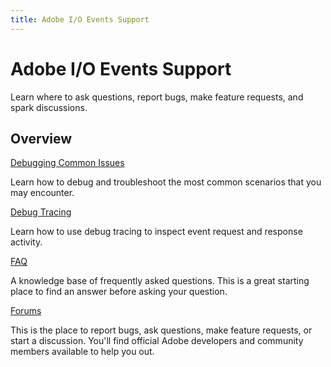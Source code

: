 ```yaml
---
title: Adobe I/O Events Support
---
```


<Hero slots="heading, text"/>

# Adobe I/O Events Support

Learn where to ask questions, report bugs, make feature requests, and spark discussions.

## Overview

<DiscoverBlock slots="link, text"/>

[Debugging Common Issues](debug.md)

Learn how to debug and troubleshoot the most common scenarios that you may encounter.


<DiscoverBlock slots="link, text"/>

[Debug Tracing](tracing.md)

Learn how to use debug tracing to inspect event request and response activity.



<DiscoverBlock slots="link, text"/>

[FAQ](faq.md)

A knowledge base of frequently asked questions. This is a great starting place to find an answer before asking your question.



<DiscoverBlock slots="link, text"/>

[Forums](https://forums.adobe.com/community/adobe-io/adobe-io-events)

This is the place to report bugs, ask questions, make feature requests, or start a discussion. 
You'll find official Adobe developers and community members available to help you out.


<!-- - [Request docs from the Customer Care Support team - see details]()
  - [Initial Triage doc]()
  - [Troubleshooting Tools & Access to these tools]()
  - [Troubleshooting workflow]()
  - [Technical Enablement]()  -->
